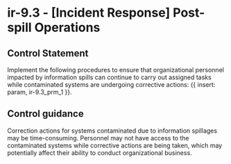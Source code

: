 # ir-9.3 - \[Incident Response\] Post-spill Operations

## Control Statement

Implement the following procedures to ensure that organizational personnel impacted by information spills can continue to carry out assigned tasks while contaminated systems are undergoing corrective actions: {{ insert: param, ir-9.3_prm_1 }}.

## Control guidance

Correction actions for systems contaminated due to information spillages may be time-consuming. Personnel may not have access to the contaminated systems while corrective actions are being taken, which may potentially affect their ability to conduct organizational business.
